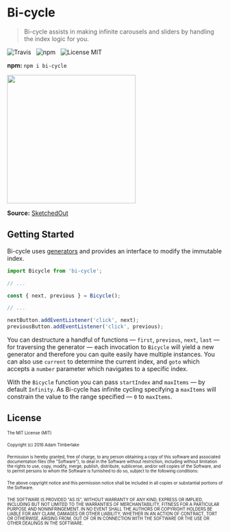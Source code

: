 # Bi-cycle

> Bi-cycle assists in making infinite carousels and sliders by handling the index logic for you.

![Travis](http://img.shields.io/travis/Wildhoney/Bi-cycle.svg?style=flat-square)
&nbsp;
![npm](http://img.shields.io/npm/v/bi-cycle.svg?style=flat-square)
&nbsp;
![License MIT](http://img.shields.io/badge/License-MIT-lightgrey.svg?style=flat-square)

**npm:** `npm i bi-cycle`

<img src="https://sketchedout.files.wordpress.com/2007/11/fishbike.jpg?w=480" width="300" />

**Source:** [SketchedOut](https://sketchedout.wordpress.com/tag/like-a-fish-needs-a-bicycle/)

## Getting Started

Bi-cycle uses [generators](https://developer.mozilla.org/en-US/docs/Web/JavaScript/Guide/Iterators_and_Generators) and provides an interface to modify the immutable index.

```javascript
import Bicycle from 'bi-cycle';

// ...

const { next, previous } = Bicycle();

// ...

nextButton.addEventListener('click', next);
previousButton.addEventListener('click', previous);
```

You can destructure a handful of functions &mdash; `first`, `previous`, `next`, `last` &mdash; for traversing the generator &mdash; each invocation to `Bicycle` will yield a new generator and therefore you can quite easily have multiple instances. You can also use `current` to determine the current index, and `goto` which accepts a `number` parameter which navigates to a specific index.

With the `Bicycle` function you can pass `startIndex` and `maxItems` &mdash; by default `Infinity`. As Bi-cycle has infinite cycling specifying a `maxItems` will constrain the value to the range specified &mdash; `0` to `maxItems`.

## License

<sup><sub>
The MIT License (MIT)
</sub></sup>
<br /><br />
<sup><sub>
Copyright (c) 2016 Adam Timberlake
</sub></sup>
<br /><br />
<sup><sub>
Permission is hereby granted, free of charge, to any person obtaining a copy
of this software and associated documentation files (the "Software"), to deal
in the Software without restriction, including without limitation the rights
to use, copy, modify, merge, publish, distribute, sublicense, and/or sell
copies of the Software, and to permit persons to whom the Software is
furnished to do so, subject to the following conditions:
</sub></sup>
<br /><br />
<sup><sub>
The above copyright notice and this permission notice shall be included in all
copies or substantial portions of the Software.
</sub></sup>
<br /><br />
<sup><sub>
THE SOFTWARE IS PROVIDED "AS IS", WITHOUT WARRANTY OF ANY KIND, EXPRESS OR
IMPLIED, INCLUDING BUT NOT LIMITED TO THE WARRANTIES OF MERCHANTABILITY,
FITNESS FOR A PARTICULAR PURPOSE AND NONINFRINGEMENT. IN NO EVENT SHALL THE
AUTHORS OR COPYRIGHT HOLDERS BE LIABLE FOR ANY CLAIM, DAMAGES OR OTHER
LIABILITY, WHETHER IN AN ACTION OF CONTRACT, TORT OR OTHERWISE, ARISING FROM,
OUT OF OR IN CONNECTION WITH THE SOFTWARE OR THE USE OR OTHER DEALINGS IN THE
SOFTWARE.
</sub></sup>
